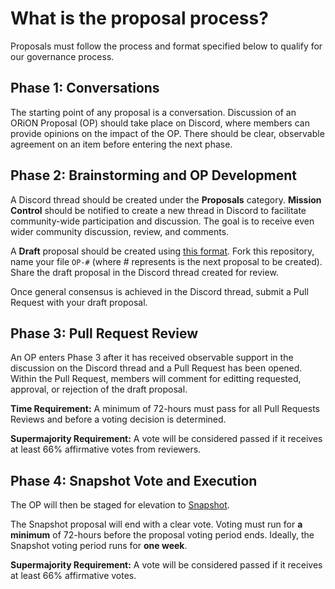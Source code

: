 
# What is the proposal process?

Proposals must follow the process and format specified below to qualify for our governance process.

## Phase 1: Conversations

The starting point of any proposal is a conversation. Discussion of an ORiON Proposal (OP) should take place on Discord, where members can provide opinions on the impact of the OP. There should be clear, observable agreement on an item before entering the next phase. 

## Phase 2: Brainstorming and OP Development

A Discord thread should be created under the **Proposals** category. **Mission Control** should be notified to create a new thread in Discord to facilitate community-wide participation and discussion. The goal is to receive even wider community discussion, review, and comments.

A **Draft** proposal should be created using [this format](https://github.com/orioncommunity/proposals/blob/main/proposal_template.md). Fork this repository, name your file `OP-#` (where # represents is the next proposal to be created). Share the draft proposal in the Discord thread created for review.

Once general consensus is achieved in the Discord thread, submit a Pull Request with your draft proposal.

## Phase 3: Pull Request Review

An OP enters Phase 3 after it has received observable support in the discussion on the Discord thread and a Pull Request has been opened. Within the Pull Request, members will comment for editting requested, approval, or rejection of the draft proposal.

**Time Requirement:** A minimum of 72-hours must pass for all Pull Requests Reviews and before a voting decision is determined.

**Supermajority Requirement:** A vote will be considered passed if it receives at least 66% affirmative votes from reviewers.

## Phase 4: Snapshot Vote and Execution

The OP will then be staged for elevation to [Snapshot](https://vote.orion.security/#/).

The Snapshot proposal will end with a clear vote. Voting must run for **a minimum** of 72-hours before the proposal voting period ends. Ideally, the Snapshot voting period runs for **one week**.

**Supermajority Requirement:** A vote will be considered passed if it receives at least 66% affirmative votes.
